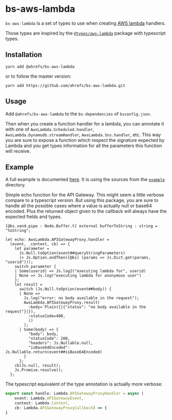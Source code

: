 # bs-aws-lambda

`bs-aws-lambda` is a set of types to use when creating [AWS
lambda](http://docs.aws.amazon.com/lambda) handlers.

Those types are inspired by the
[`@types/aws-lambda`](https://www.npmjs.com/package/@types/aws-lambda)
package with typescript types.

## Installation

```
yarn add @ahrefs/bs-aws-lambda
```

or to follow the master version:

```
yarn add https://github.com/ahrefs/bs-aws-lambda.git
```

## Usage

Add `@ahrefs/bs-aws-lambda` to the `bs-dependencies` of `bsconfig.json`.

Then when you create a function handler for a lambda, you can annotate
it with one of `AwsLambda.Scheduled.handler`,
`AwsLambda.Dynamodb.streamHandler`, `AwsLambda.Sns.handler`, etc. This
way you are sure to expose a function which respect the signature
expected by Lambda and you get types information for all the
parameters this function will receive.

## Example

A full example is documented
[here](https://tech.ahrefs.com/create-aws-lambda-using-reasonml-and-bucklescript-15a0820ff55b]). It
is using the sources from the [`example`](example) directory.

Simple echo function for the API Gateway. This might seem a little
verbose compare to a typescript version. But using this package, you
are sure to handle all the possible cases where a value is actually
null or base64 encoded. Plus the returned object given to the callback
will always have the expected fields and types.

```reason
[@bs.send.pipe : Node.Buffer.t] external bufferToString : string = "toString";

let echo: AwsLambda.APIGatewayProxy.handler =
  (event, _context, cb) => {
    let parameter =
      Js.Null.toOption(event##queryStringParameters)
      |> Js.Option.andThen([@bs] (params => Js.Dict.get(params, "userid")));
    switch parameter {
    | Some(userid) => Js.log2("executing lambda for", userid)
    | None => Js.log("executing lambda for anonymous user")
    };
    let result =
      switch (Js.Null.toOption(event##body)) {
      | None =>
        Js.log("error: no body available in the request");
        AwsLambda.APIGatewayProxy.result(
          ~body=`Plain({|{"status": "no body available in the request"}|}),
          ~statusCode=400,
          ()
        );
      | Some(body) => {
          "body": body,
          "statusCode": 200,
          "headers": Js.Nullable.null,
          "isBase64Encoded": Js.Nullable.return(event##isBase64Encoded)
        }
      };
    cb(Js.null, result);
    Js.Promise.resolve();
  };
```

The typescript equivalent of the type annotation is actually more verbose:

```typescript
export const handle: Lambda.APIGatewayProxyHandler = async (
    event: Lambda.APIGatewayEvent,
    context: Lambda.Context,
    cb: Lambda.APIGatewayProxyCallback) => {
}
```
